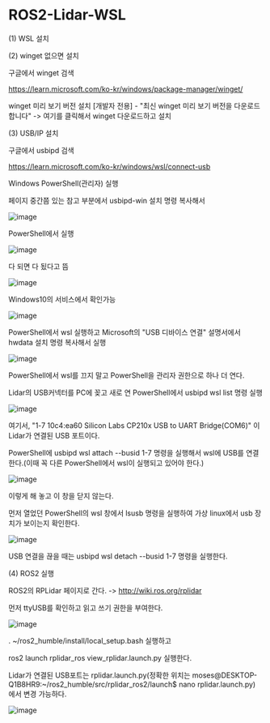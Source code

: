# ROS2-Lidar-WSL
(1) WSL 설치

(2) winget 없으면 설치

구글에서 winget 검색

https://learn.microsoft.com/ko-kr/windows/package-manager/winget/

winget 미리 보기 버전 설치 [개발자 전용] - "최신 winget 미리 보기 버전을 다운로드합니다" -> 여기를 클릭해서 winget 다운로드하고 설치

(3) USB/IP 설치

구글에서 usbipd 검색

https://learn.microsoft.com/ko-kr/windows/wsl/connect-usb

Windows PowerShell(관리자) 실행

페이지 중간쯤 있는 참고 부분에서 usbipd-win 설치 명령 복사해서

![image](https://github.com/kutmslee/ROS2-Lidar-WSL/assets/38107813/a213569b-990c-49cd-8c24-aa112199b299)

PowerShell에서 실행

![image](https://github.com/kutmslee/ROS2-Lidar-WSL/assets/38107813/fb42fd89-20a0-4b36-a146-7b46cf20bddf)

다 되면 다 됬다고 뜸

![image](https://github.com/kutmslee/ROS2-Lidar-WSL/assets/38107813/06d67213-676a-427e-91e2-cde97ef6aa86)

Windows10의 서비스에서 확인가능

![image](https://github.com/kutmslee/ROS2-Lidar-WSL/assets/38107813/d486c997-b479-4e95-9e05-72e5785d3b72)

PowerShell에서 wsl 실행하고 Microsoft의 "USB 디바이스 연결" 설명서에서 hwdata 설치 명령 복사해서 실행

![image](https://github.com/kutmslee/ROS2-Lidar-WSL/assets/38107813/af0cec24-20df-4153-a839-b4f6035b45cd)

PowerShell에서 wsl를 끄지 말고 PowerShell을 관리자 권한으로 하나 더 연다.

Lidar의 USB커넥터를 PC에 꽂고 새로 연 PowerShell에서 usbipd wsl list 명령 실행

![image](https://github.com/kutmslee/ROS2-Lidar-WSL/assets/38107813/b063c09b-e2ea-4a47-9ef4-945da546ccc6)

여기서, "1-7    10c4:ea60  Silicon Labs CP210x USB to UART Bridge(COM6)" 이 Lidar가 연결된 USB 포트이다.

 PowerShell에 usbipd wsl attach --busid 1-7 명령을 실행해서 wsl에 USB를 연결한다.(이때 꼭 다른 PowerShell에서 wsl이 실행되고 있어야 한다.)
 
![image](https://github.com/kutmslee/ROS2-Lidar-WSL/assets/38107813/7390094a-5081-4611-853e-be5ccbe3df2f)

이렇게 해 놓고 이 창을 닫지 않는다.

먼저 열었던 PowerShell의 wsl 창에서 lsusb 명령을 실행하여 가상 linux에서 usb 장치가 보이는지 확인한다.

![image](https://github.com/kutmslee/ROS2-Lidar-WSL/assets/38107813/f1708c2e-89bb-46e7-a6ba-b0066810ae8a)

USB 연결을 끊을 때는 usbipd wsl detach --busid 1-7 명령을 실행한다.

(4) ROS2 실행

ROS2의 RPLidar 페이지로 간다. -> http://wiki.ros.org/rplidar

먼저 ttyUSB를 확인하고 읽고 쓰기 권한을 부여한다.

![image](https://github.com/kutmslee/ROS2-Lidar-WSL/assets/38107813/b0ad2b9b-e545-4700-8b46-11b3fb8dff41)

. ~/ros2_humble/install/local_setup.bash 실행하고

ros2 launch rplidar_ros view_rplidar.launch.py 실행한다.

Lidar가 연결된 USB포트는 rplidar.launch.py(정확한 위치는 moses@DESKTOP-Q1B8HR9:~/ros2_humble/src/rplidar_ros2/launch$ nano rplidar.launch.py) 에서 변경 가능하다.

![image](https://github.com/kutmslee/ROS2-Lidar-WSL/assets/38107813/3a83031c-ad2d-4619-9116-846c0ffe7c38)

